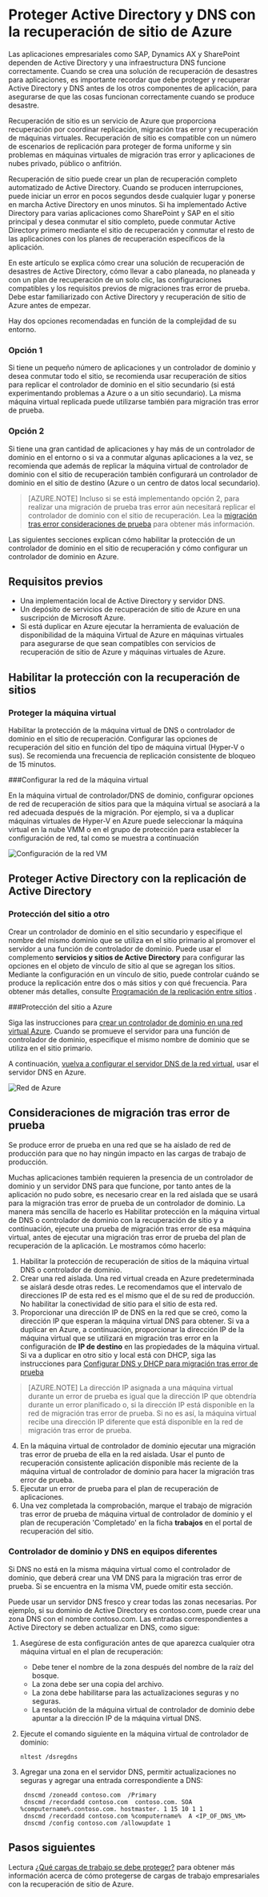 <properties
    pageTitle="Proteger Active Directory y DNS con la recuperación de sitio de Azure | Microsoft Azure"
    description="Este artículo describe cómo implementar una solución de recuperación de desastres de Active Directory mediante la recuperación de sitios de Azure."
    services="site-recovery"
    documentationCenter=""
    authors="prateek9us"
    manager="abhiag"
    editor=""/>

<tags
    ms.service="site-recovery"
    ms.devlang="na"
    ms.topic="article"
    ms.tgt_pltfrm="na"
    ms.workload="storage-backup-recovery"
    ms.date="08/31/2016"
    ms.author="pratshar"/>

# <a name="protect-active-directory-and-dns-with-azure-site-recovery"></a>Proteger Active Directory y DNS con la recuperación de sitio de Azure

Las aplicaciones empresariales como SAP, Dynamics AX y SharePoint dependen de Active Directory y una infraestructura DNS funcione correctamente. Cuando se crea una solución de recuperación de desastres para aplicaciones, es importante recordar que debe proteger y recuperar Active Directory y DNS antes de los otros componentes de aplicación, para asegurarse de que las cosas funcionan correctamente cuando se produce desastre.

Recuperación de sitio es un servicio de Azure que proporciona recuperación por coordinar replicación, migración tras error y recuperación de máquinas virtuales. Recuperación de sitio es compatible con un número de escenarios de replicación para proteger de forma uniforme y sin problemas en máquinas virtuales de migración tras error y aplicaciones de nubes privado, público o anfitrión.

Recuperación de sitio puede crear un plan de recuperación completo automatizado de Active Directory. Cuando se producen interrupciones, puede iniciar un error en pocos segundos desde cualquier lugar y ponerse en marcha Active Directory en unos minutos. Si ha implementado Active Directory para varias aplicaciones como SharePoint y SAP en el sitio principal y desea conmutar el sitio completo, puede conmutar Active Directory primero mediante el sitio de recuperación y conmutar el resto de las aplicaciones con los planes de recuperación específicos de la aplicación.

En este artículo se explica cómo crear una solución de recuperación de desastres de Active Directory, cómo llevar a cabo planeada, no planeada y con un plan de recuperación de un solo clic, las configuraciones compatibles y los requisitos previos de migraciones tras error de prueba.  Debe estar familiarizado con Active Directory y recuperación de sitio de Azure antes de empezar.

Hay dos opciones recomendadas en función de la complejidad de su entorno.

### <a name="option-1"></a>Opción 1

Si tiene un pequeño número de aplicaciones y un controlador de dominio y desea conmutar todo el sitio, se recomienda usar recuperación de sitios para replicar el controlador de dominio en el sitio secundario (si está experimentando problemas a Azure o a un sitio secundario). La misma máquina virtual replicada puede utilizarse también para migración tras error de prueba.

### <a name="option-2"></a>Opción 2

Si tiene una gran cantidad de aplicaciones y hay más de un controlador de dominio en el entorno o si va a conmutar algunas aplicaciones a la vez, se recomienda que además de replicar la máquina virtual de controlador de dominio con el sitio de recuperación también configurará un controlador de dominio en el sitio de destino (Azure o un centro de datos local secundario).

>[AZURE.NOTE] Incluso si se está implementando opción 2, para realizar una migración de prueba tras error aún necesitará replicar el controlador de dominio con el sitio de recuperación. Lea la [migración tras error consideraciones de prueba](#considerations-for-test-failover) para obtener más información.


Las siguientes secciones explican cómo habilitar la protección de un controlador de dominio en el sitio de recuperación y cómo configurar un controlador de dominio en Azure.


## <a name="prerequisites"></a>Requisitos previos

- Una implementación local de Active Directory y servidor DNS.
- Un depósito de servicios de recuperación de sitio de Azure en una suscripción de Microsoft Azure.
- Si está duplicar en Azure ejecutar la herramienta de evaluación de disponibilidad de la máquina Virtual de Azure en máquinas virtuales para asegurarse de que sean compatibles con servicios de recuperación de sitio de Azure y máquinas virtuales de Azure.


## <a name="enable-protection-using-site-recovery"></a>Habilitar la protección con la recuperación de sitios


### <a name="protect-the-virtual-machine"></a>Proteger la máquina virtual

Habilitar la protección de la máquina virtual de DNS o controlador de dominio en el sitio de recuperación. Configurar las opciones de recuperación del sitio en función del tipo de máquina virtual (Hyper-V o sus). Se recomienda una frecuencia de replicación consistente de bloqueo de 15 minutos.

###<a name="configure-virtual-machine-network-settings"></a>Configurar la red de la máquina virtual

En la máquina virtual de controlador/DNS de dominio, configurar opciones de red de recuperación de sitios para que la máquina virtual se asociará a la red adecuada después de la migración. Por ejemplo, si va a duplicar máquinas virtuales de Hyper-V en Azure puede seleccionar la máquina virtual en la nube VMM o en el grupo de protección para establecer la configuración de red, tal como se muestra a continuación

![Configuración de la red VM](./media/site-recovery-active-directory/VM-Network-Settings.png)

## <a name="protect-active-directory-with-active-directory-replication"></a>Proteger Active Directory con la replicación de Active Directory

### <a name="site-to-site-protection"></a>Protección del sitio a otro

Crear un controlador de dominio en el sitio secundario y especifique el nombre del mismo dominio que se utiliza en el sitio primario al promover el servidor a una función de controlador de dominio. Puede usar el complemento **servicios y sitios de Active Directory** para configurar las opciones en el objeto de vínculo de sitio al que se agregan los sitios. Mediante la configuración en un vínculo de sitio, puede controlar cuándo se produce la replicación entre dos o más sitios y con qué frecuencia. Para obtener más detalles, consulte [Programación de la replicación entre sitios](https://technet.microsoft.com/library/cc731862.aspx) .

###<a name="site-to-azure-protection"></a>Protección del sitio a Azure

Siga las instrucciones para [crear un controlador de dominio en una red virtual Azure](../active-directory/active-directory-install-replica-active-directory-domain-controller.md). Cuando se promueve el servidor para una función de controlador de dominio, especifique el mismo nombre de dominio que se utiliza en el sitio primario.

A continuación, [vuelva a configurar el servidor DNS de la red virtual](../active-directory/active-directory-install-replica-active-directory-domain-controller.md#reconfigure-dns-server-for-the-virtual-network), usar el servidor DNS en Azure.

![Red de Azure](./media/site-recovery-active-directory/azure-network.png)

## <a name="test-failover-considerations"></a>Consideraciones de migración tras error de prueba

Se produce error de prueba en una red que se ha aislado de red de producción para que no hay ningún impacto en las cargas de trabajo de producción.

Muchas aplicaciones también requieren la presencia de un controlador de dominio y un servidor DNS para que funcione, por tanto antes de la aplicación no pudo sobre, es necesario crear en la red aislada que se usará para la migración tras error de prueba de un controlador de dominio. La manera más sencilla de hacerlo es Habilitar protección en la máquina virtual de DNS o controlador de dominio con la recuperación de sitio y a continuación, ejecute una prueba de migración tras error de esa máquina virtual, antes de ejecutar una migración tras error de prueba del plan de recuperación de la aplicación. Le mostramos cómo hacerlo:

1. Habilitar la protección de recuperación de sitios de la máquina virtual DNS o controlador de dominio.
2. Crear una red aislada. Una red virtual creada en Azure predeterminada se aislará desde otras redes. Le recomendamos que el intervalo de direcciones IP de esta red es el mismo que el de su red de producción. No habilitar la conectividad de sitio para el sitio de esta red.
3. Proporcionar una dirección IP de DNS en la red que se creó, como la dirección IP que esperan la máquina virtual DNS para obtener. Si va a duplicar en Azure, a continuación, proporcionar la dirección IP de la máquina virtual que se utilizará en migración tras error en la configuración de **IP de destino** en las propiedades de la máquina virtual. Si va a duplicar en otro sitio y local está con DHCP, siga las instrucciones para [Configurar DNS y DHCP para migración tras error de prueba](site-recovery-failover.md#prepare-dhcp)

>[AZURE.NOTE] La dirección IP asignada a una máquina virtual durante un error de prueba es igual que la dirección IP que obtendría durante un error planificado o, si la dirección IP está disponible en la red de migración tras error de prueba. Si no es así, la máquina virtual recibe una dirección IP diferente que está disponible en la red de migración tras error de prueba.

4. En la máquina virtual de controlador de dominio ejecutar una migración tras error de prueba de ella en la red aislada. Usar el punto de recuperación consistente aplicación disponible más reciente de la máquina virtual de controlador de dominio para hacer la migración tras error de prueba. 
5. Ejecutar un error de prueba para el plan de recuperación de aplicaciones.
6. Una vez completada la comprobación, marque el trabajo de migración tras error de prueba de máquina virtual de controlador de dominio y el plan de recuperación 'Completado' en la ficha **trabajos** en el portal de recuperación del sitio.

### <a name="dns-and-domain-controller-on-different-machines"></a>Controlador de dominio y DNS en equipos diferentes

Si DNS no está en la misma máquina virtual como el controlador de dominio, que deberá crear una VM DNS para la migración tras error de prueba. Si se encuentra en la misma VM, puede omitir esta sección.

Puede usar un servidor DNS fresco y crear todas las zonas necesarias. Por ejemplo, si su dominio de Active Directory es contoso.com, puede crear una zona DNS con el nombre contoso.com. Las entradas correspondientes a Active Directory se deben actualizar en DNS, como sigue:

1. Asegúrese de esta configuración antes de que aparezca cualquier otra máquina virtual en el plan de recuperación:

    - Debe tener el nombre de la zona después del nombre de la raíz del bosque.
    - La zona debe ser una copia del archivo.
    - La zona debe habilitarse para las actualizaciones seguras y no seguras.
    - La resolución de la máquina virtual de controlador de dominio debe apuntar a la dirección IP de la máquina virtual DNS.

2. Ejecute el comando siguiente en la máquina virtual de controlador de dominio:

    `nltest /dsregdns`

3. Agregar una zona en el servidor DNS, permitir actualizaciones no seguras y agregar una entrada correspondiente a DNS:

        dnscmd /zoneadd contoso.com  /Primary
        dnscmd /recordadd contoso.com  contoso.com. SOA %computername%.contoso.com. hostmaster. 1 15 10 1 1
        dnscmd /recordadd contoso.com %computername%  A <IP_OF_DNS_VM>
        dnscmd /config contoso.com /allowupdate 1


## <a name="next-steps"></a>Pasos siguientes

Lectura [¿Qué cargas de trabajo se debe proteger?](../site-recovery/site-recovery-workload.md) para obtener más información acerca de cómo protegerse de cargas de trabajo empresariales con la recuperación de sitio de Azure.
